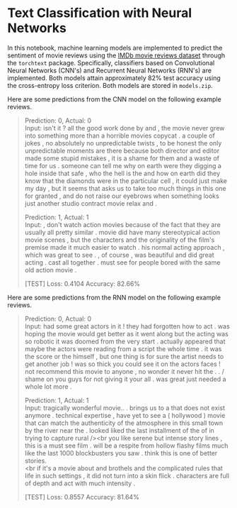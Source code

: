# Text Classification with Neural Networks

In this notebook, machine learning models are implemented to predict the sentiment of movie reviews using the [IMDb movie reviews dataset](https://ai.stanford.edu/~amaas/data/sentiment/) through the `torchtext` package. Specifically, classifiers based on Convolutional Neural Networks (CNN's) and Recurrent Neural Networks (RNN's) are implemented. Both models attain approximately 82% test accuracy using the cross-entropy loss criterion. Both models are stored in `models.zip`.

Here are some predictions from the CNN model on the following example reviews.

> Prediction: 0, Actual: 0<br>
> Input: <UNK> isn't it ? <UNK> all the good work done by <UNK> and <UNK> , the movie never grew into something more than a horrible <UNK> movies copycat . <UNK> a couple of jokes , no absolutely no unpredictable twists , to be honest the only unpredictable moments are there because both director and editor made some stupid mistakes , it is a shame for them and a waste of time for us . <UNK> someone can tell me why on earth were they digging a hole inside that safe , who the hell is the <UNK> and how on earth did they know that the diamonds were in the particular cell , it could just make my day , but it seems that <UNK> asks us to take too much things in this one for granted , and do not raise our eyebrows when something looks <UNK> just another studio contract movie relax and <UNK> . 
> 
> Prediction: 1, Actual: 1<br>
> Input: <UNK> , <UNK> don't watch action movies because of the fact that they are usually all pretty similar . <UNK> movie did have many stereotypical action movie scenes , but the characters and the originality of the film's premise made it much easier to watch . <UNK> <UNK> <UNK> his normal acting approach , which was great to see . <UNK> <UNK> , of course , was beautiful and did great acting . <UNK> cast all together . <UNK> must see for people bored with the same old action movie . 
> 
> [TEST]   Loss: 0.4104    Accuracy: 82.66%

Here are some predictions from the RNN model on the following example reviews.

> Prediction: 0, Actual: 0<br>
> Input: <UNK> <UNK> had some great actors in it ! <UNK> they had forgotten how to act . <UNK> was hoping the movie would get better as it went along but the acting was so robotic it was doomed from the very start . <UNK> actually appeared that maybe the actors were reading from a script the whole time . <UNK> it was the <UNK> score or the <UNK> himself , but one thing is for sure the <UNK> artist needs to get another job  ! <UNK> <UNK> <UNK> was so thick you could see it <UNK> on the actors faces  ! <UNK> not recommend this movie to anyone , no wonder it never hit the <UNK> . <UNK> <UNK> <UNK> . / <UNK> <UNK> shame on you guys for not giving it your all . <UNK> <UNK> was great just needed a whole lot more . 
> 
> Prediction: 1, Actual: 1<br>
> Input: <UNK> tragically wonderful movie.. . brings us to a <UNK> that does not exist anymore . <UNK> <UNK> technical expertise , <UNK> have yet to see a ( hollywood ) movie that can match the authenticity of the atmosphere in this small town by the river near the <UNK> . <UNK> <UNK> <UNK> <UNK> <UNK> looked liked the last installment of the <UNK> of <UNK> <UNK> in trying to capture rural <UNK> <UNK> /><br <UNK> you like serene but intense story lines , this is a must see film . <UNK> will be a respite from hollow flashy films much like the last 1000 blockbusters you saw . <UNK> think this is one of <UNK> better stories.<br /><br <UNK> if it's a movie about <UNK> and brothels and the complicated rules that <UNK> life in such settings , it did not turn into a skin flick . <UNK> characters are full of depth and act with much intensity . 
> 
> [TEST]   Loss: 0.8557    Accuracy: 81.64%
